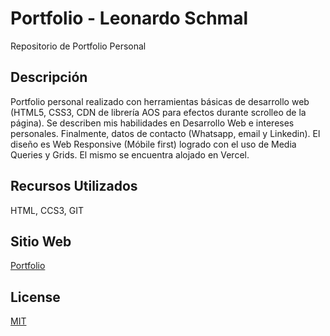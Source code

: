 
# Portfolio - Leonardo Schmal

Repositorio de Portfolio Personal
## Descripción
Portfolio personal realizado con herramientas básicas de desarrollo web (HTML5, CSS3, CDN de librería AOS para efectos durante scrolleo de la página).
Se describen mis habilidades en Desarrollo Web e intereses personales.
Finalmente, datos de contacto (Whatsapp, email y Linkedin).
El diseño es Web Responsive (Móbile first) logrado con el uso de Media Queries y Grids.
El mismo se encuentra alojado en Vercel.

## Recursos Utilizados
HTML, CCS3, GIT

## Sitio Web
[Portfolio](https://leoschmal.com.ar)

## License
[MIT](https://choosealicense.com/licenses/mit/)
